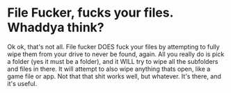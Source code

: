 # File Fucker, fucks your files. Whaddya think?
Ok ok, that's not all. File fucker DOES fuck your files by attempting to fully wipe them from your drive to never be found, again.
All you really do is pick a folder (yes it must be a folder), and it WILL try to wipe all the subfolders and files in there. It will attempt to also wipe anything thats open, like a game file or app. Not that that shit works well, but whatever. It's there, and it's
useful.
